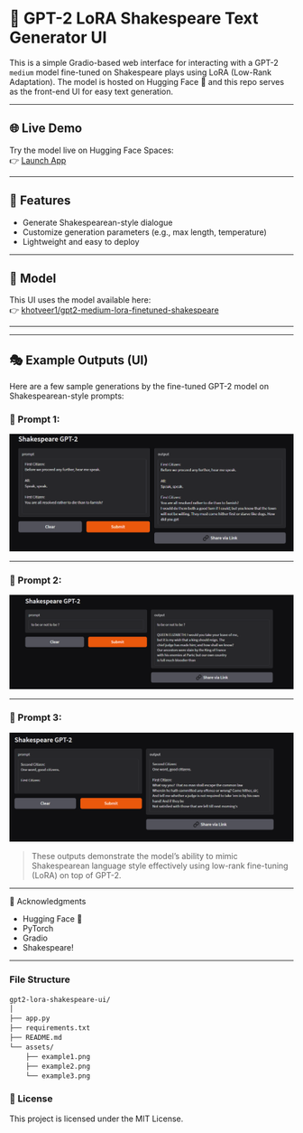 # 📝 GPT-2 LoRA Shakespeare Text Generator UI

This is a simple Gradio-based web interface for interacting with a GPT-2 `medium` model fine-tuned on Shakespeare plays using LoRA (Low-Rank Adaptation). The model is hosted on Hugging Face 🤗 and this repo serves as the front-end UI for easy text generation.

---

## 🌐 Live Demo

Try the model live on Hugging Face Spaces:  
 👉 [Launch App](https://huggingface.co/spaces/khotveer1/gpt2-shakespeare-ui)

---

## 🚀 Features

- Generate Shakespearean-style dialogue
- Customize generation parameters (e.g., max length, temperature)
- Lightweight and easy to deploy

---


## 🔗 Model

This UI uses the model available here:  
👉 [khotveer1/gpt2-medium-lora-finetuned-shakespeare](https://huggingface.co/khotveer1/gpt2-medium-lora-finetuned-shakespeare)

---

---

## 🎭 Example Outputs (UI)

Here are a few sample generations by the fine-tuned GPT-2 model on Shakespearean-style prompts:

### 📝 Prompt 1:  
![Example 1](assets/ui_output_1.png)

---

### 📝 Prompt 2:  
![Example 2](assets/ui_output_2.png)

---

### 📝 Prompt 3:  
![Example 3](assets/ui_output_3.png)

> These outputs demonstrate the model’s ability to mimic Shakespearean language style effectively using low-rank fine-tuning (LoRA) on top of GPT-2.

---

🙌 Acknowledgments

- Hugging Face 🤗
- PyTorch
- Gradio
- Shakespeare!
  
---

### File Structure

```bash
gpt2-lora-shakespeare-ui/
│
├── app.py
├── requirements.txt
├── README.md
└── assets/
    ├── example1.png
    ├── example2.png
    └── example3.png
```

### 📄 License
This project is licensed under the MIT License.
